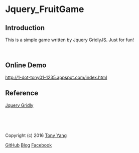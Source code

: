# Jquery_FruitGame

<h2>Introduction</h2>
<p>This is a simple game written by Jquery GridlyJS. Just for fun! </p>
<br>
<h2>Online Demo</h2>
 <a href='http://1-dot-tony01-1235.appspot.com/index.html'>http://1-dot-tony01-1235.appspot.com/index.html</a>
<br>
<h2>Reference</h2>
<p> <a href='https://github.com/ksylvest/jquery-gridly'>Jquery Gridly</a></p>


<br>
<br>
<br>
<p class='copy'>
        Copyright (c) 2016
        <a href='https://github.com/bboy403130'>Tony Yang</a>
      </p>
<p class='links'>
        <a href='https://github.com/bboy403130'>GitHub</a>
        <a href='http://tonyyang0305.blogspot.tw/'>Blog</a>
        <a href='https://www.facebook.com/taipei.tony.yang'>Facebook</a>
</p>
